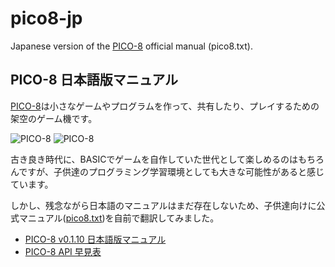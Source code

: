 # pico8-jp

Japanese version of the [PICO-8](http://www.lexaloffle.com/pico-8.php) official manual (pico8.txt).

## PICO-8 日本語版マニュアル

[PICO-8](http://www.lexaloffle.com/pico-8.php)は小さなゲームやプログラムを作って、共有したり、プレイするための架空のゲーム機です。

![PICO-8](http://www.lexaloffle.com/gfx/p8_jelpi.gif)
![PICO-8](http://www.lexaloffle.com/gfx/p8_tracker.gif)

古き良き時代に、BASICでゲームを自作していた世代として楽しめるのはもちろんですが、子供達のプログラミング学習環境としても大きな可能性があると感じています。

しかし、残念ながら日本語のマニュアルはまだ存在しないため、子供達向けに公式マニュアル([pico8.txt](http://www.lexaloffle.com/pico-8.php?page=manual))を自前で翻訳してみました。

- [PICO-8 v0.1.10 日本語版マニュアル](./pico8-jp.txt)
- [PICO-8 API 早見表](https://kitao.github.io/pico8-api-jp/)

